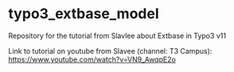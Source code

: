 # typo3_extbase_model
Repository for the tutorial from Slavlee about Extbase in Typo3 v11

Link to tutorial on youtube from Slavee (channel: T3 Campus): https://www.youtube.com/watch?v=VN9_AwqpE2o

